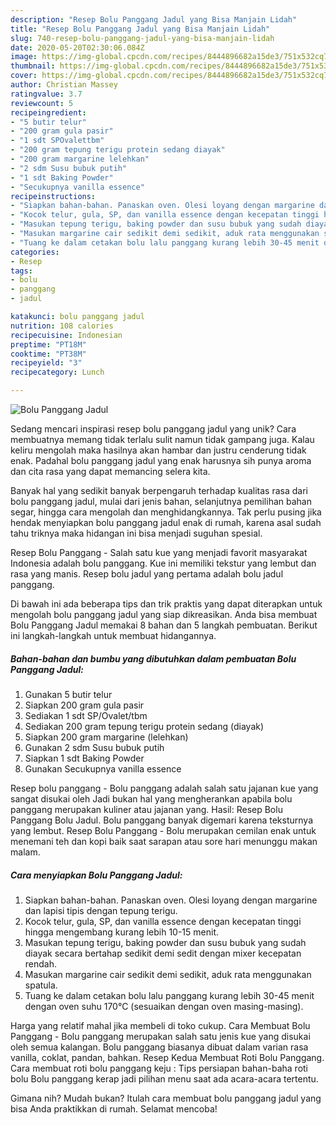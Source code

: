 ```yaml
---
description: "Resep Bolu Panggang Jadul yang Bisa Manjain Lidah"
title: "Resep Bolu Panggang Jadul yang Bisa Manjain Lidah"
slug: 740-resep-bolu-panggang-jadul-yang-bisa-manjain-lidah
date: 2020-05-20T02:30:06.084Z
image: https://img-global.cpcdn.com/recipes/8444896682a15de3/751x532cq70/bolu-panggang-jadul-foto-resep-utama.jpg
thumbnail: https://img-global.cpcdn.com/recipes/8444896682a15de3/751x532cq70/bolu-panggang-jadul-foto-resep-utama.jpg
cover: https://img-global.cpcdn.com/recipes/8444896682a15de3/751x532cq70/bolu-panggang-jadul-foto-resep-utama.jpg
author: Christian Massey
ratingvalue: 3.7
reviewcount: 5
recipeingredient:
- "5 butir telur"
- "200 gram gula pasir"
- "1 sdt SPOvalettbm"
- "200 gram tepung terigu protein sedang diayak"
- "200 gram margarine lelehkan"
- "2 sdm Susu bubuk putih"
- "1 sdt Baking Powder"
- "Secukupnya vanilla essence"
recipeinstructions:
- "Siapkan bahan-bahan. Panaskan oven. Olesi loyang dengan margarine dan lapisi tipis dengan tepung terigu."
- "Kocok telur, gula, SP, dan vanilla essence dengan kecepatan tinggi hingga mengembang kurang lebih 10-15 menit."
- "Masukan tepung terigu, baking powder dan susu bubuk yang sudah diayak secara bertahap sedikit demi sedit dengan mixer kecepatan rendah."
- "Masukan margarine cair sedikit demi sedikit, aduk rata menggunakan spatula."
- "Tuang ke dalam cetakan bolu lalu panggang kurang lebih 30-45 menit dengan oven suhu 170°C (sesuaikan dengan oven masing-masing)."
categories:
- Resep
tags:
- bolu
- panggang
- jadul

katakunci: bolu panggang jadul 
nutrition: 108 calories
recipecuisine: Indonesian
preptime: "PT18M"
cooktime: "PT38M"
recipeyield: "3"
recipecategory: Lunch

---
```



![Bolu Panggang Jadul](https://img-global.cpcdn.com/recipes/8444896682a15de3/751x532cq70/bolu-panggang-jadul-foto-resep-utama.jpg)

Sedang mencari inspirasi resep bolu panggang jadul yang unik? Cara membuatnya memang tidak terlalu sulit namun tidak gampang juga. Kalau keliru mengolah maka hasilnya akan hambar dan justru cenderung tidak enak. Padahal bolu panggang jadul yang enak harusnya sih punya aroma dan cita rasa yang dapat memancing selera kita.

Banyak hal yang sedikit banyak berpengaruh terhadap kualitas rasa dari bolu panggang jadul, mulai dari jenis bahan, selanjutnya pemilihan bahan segar, hingga cara mengolah dan menghidangkannya. Tak perlu pusing jika hendak menyiapkan bolu panggang jadul enak di rumah, karena asal sudah tahu triknya maka hidangan ini bisa menjadi suguhan spesial.

Resep Bolu Panggang - Salah satu kue yang menjadi favorit masyarakat Indonesia adalah bolu panggang. Kue ini memiliki tekstur yang lembut dan rasa yang manis. Resep bolu jadul yang pertama adalah bolu jadul panggang.


Di bawah ini ada beberapa tips dan trik praktis yang dapat diterapkan untuk mengolah bolu panggang jadul yang siap dikreasikan. Anda bisa membuat Bolu Panggang Jadul memakai 8 bahan dan 5 langkah pembuatan. Berikut ini langkah-langkah untuk membuat hidangannya.

<!--inarticleads1-->

##### Bahan-bahan dan bumbu yang dibutuhkan dalam pembuatan Bolu Panggang Jadul:

1. Gunakan 5 butir telur
1. Siapkan 200 gram gula pasir
1. Sediakan 1 sdt SP/Ovalet/tbm
1. Sediakan 200 gram tepung terigu protein sedang (diayak)
1. Siapkan 200 gram margarine (lelehkan)
1. Gunakan 2 sdm Susu bubuk putih
1. Siapkan 1 sdt Baking Powder
1. Gunakan Secukupnya vanilla essence


Resep bolu panggang - Bolu panggang adalah salah satu jajanan kue yang sangat disukai oleh Jadi bukan hal yang mengherankan apabila bolu panggang merupakan kuliner atau jajanan yang. Hasil: Resep Bolu Panggang Bolu Jadul. Bolu panggang banyak digemari karena teksturnya yang lembut. Resep Bolu Panggang - Bolu merupakan cemilan enak untuk menemani teh dan kopi baik saat sarapan atau sore hari menunggu makan malam. 

<!--inarticleads2-->

##### Cara menyiapkan Bolu Panggang Jadul:

1. Siapkan bahan-bahan. Panaskan oven. Olesi loyang dengan margarine dan lapisi tipis dengan tepung terigu.
1. Kocok telur, gula, SP, dan vanilla essence dengan kecepatan tinggi hingga mengembang kurang lebih 10-15 menit.
1. Masukan tepung terigu, baking powder dan susu bubuk yang sudah diayak secara bertahap sedikit demi sedit dengan mixer kecepatan rendah.
1. Masukan margarine cair sedikit demi sedikit, aduk rata menggunakan spatula.
1. Tuang ke dalam cetakan bolu lalu panggang kurang lebih 30-45 menit dengan oven suhu 170°C (sesuaikan dengan oven masing-masing).


Harga yang relatif mahal jika membeli di toko cukup. Cara Membuat Bolu Panggang - Bolu panggang merupakan salah satu jenis kue yang disukai oleh semua kalangan. Bolu panggang biasanya dibuat dalam varian rasa vanilla, coklat, pandan, bahkan. Resep Kedua Membuat Roti Bolu Panggang. Cara membuat roti bolu panggang keju : Tips persiapan bahan-baha roti bolu  Bolu panggang kerap jadi pilihan menu saat ada acara-acara tertentu. 

Gimana nih? Mudah bukan? Itulah cara membuat bolu panggang jadul yang bisa Anda praktikkan di rumah. Selamat mencoba!
